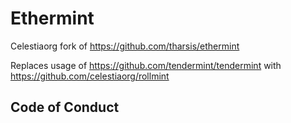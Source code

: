 # Ethermint

Celestiaorg fork of https://github.com/tharsis/ethermint

Replaces usage of https://github.com/tendermint/tendermint with https://github.com/celestiaorg/rollmint

## Code of Conduct